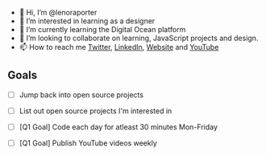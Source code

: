 - 👋 Hi, I’m @lenoraporter
- 👀 I’m interested in learning as a designer
- 🌱 I’m currently learning the Digital Ocean platform
- 💞️ I’m looking to collaborate on learning, JavaScript projects and design.
- 📫 How to reach me [Twitter](https://twitter.com/lenoraporter_), [LinkedIn](https://www.linkedin.com/in/lenoraporter/), [Website](https://www.lenoraporter.com/) and [YouTube](https://www.youtube.com/c/LenoraPorterLP/videos)

## Goals
- [ ] Jump back into open source projects
- [ ] List out open source projects I'm interested in
- [ ] [Q1 Goal] Code each day for atleast 30 minutes Mon-Friday
- [ ] [Q1 Goal] Publish YouTube videos weekly


<!---
lenoraporter/lenoraporter is a ✨ special ✨ repository because its `README.md` (this file) appears on your GitHub profile.
You can click the Preview link to take a look at your changes.
--->
